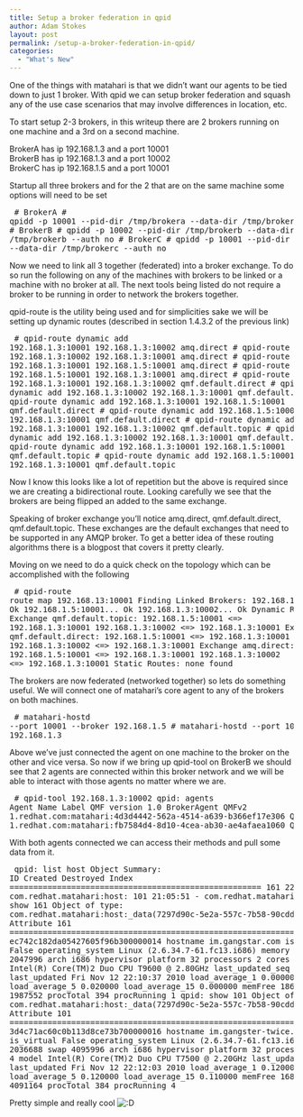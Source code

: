 ```yaml
---
title: Setup a broker federation in qpid
author: Adam Stokes
layout: post
permalink: /setup-a-broker-federation-in-qpid/
categories:
  - "What's New"
---
```

One of the things with matahari is that we didn&#8217;t want our agents to be tied down to just 1 broker. With qpid we can setup broker federation and squash any of the use case scenarios that may involve differences in location, etc.

To start setup 2-3 brokers, in this writeup there are 2 brokers running on one machine and a 3rd on a second machine.

BrokerA has ip 192.168.1.3 and a port 10001  
BrokerB has ip 192.168.1.3 and a port 10002  
BrokerC has ip 192.168.1.5 and a port 10001

Startup all three brokers and for the 2 that are on the same machine some options will need to be set<pre class="prettyprint"> # BrokerA # qpidd -p 10001 --pid-dir /tmp/brokera --data-dir /tmp/brokera --auth no # BrokerB # qpidd -p 10002 --pid-dir /tmp/brokerb --data-dir /tmp/brokerb --auth no # BrokerC # qpidd -p 10001 --pid-dir /tmp/brokerc --data-dir /tmp/brokerc --auth no </pre> 

Now we need to link all 3 together (federated) into a broker exchange. To do so run the following on any of the machines with brokers to be linked or a machine with no broker at all. The next tools being listed do not require a broker to be running in order to network the brokers together.

qpid-route is the utility being used and for simplicities sake we will be setting up dynamic routes (described in section 1.4.3.2 of the previous link)<pre class="prettyprint"> # qpid-route dynamic add 192.168.1.3:10001 192.168.1.3:10002 amq.direct # qpid-route dynamic add 192.168.1.3:10002 192.168.1.3:10001 amq.direct # qpid-route dynamic add 192.168.1.3:10001 192.168.1.5:10001 amq.direct # qpid-route dynamic add 192.168.1.5:10001 192.168.1.3:10001 amq.direct # qpid-route dynamic add 192.168.1.3:10001 192.168.1.3:10002 qmf.default.direct # qpid-route dynamic add 192.168.1.3:10002 192.168.1.3:10001 qmf.default.direct # qpid-route dynamic add 192.168.1.3:10001 192.168.1.5:10001 qmf.default.direct # qpid-route dynamic add 192.168.1.5:10001 192.168.1.3:10001 qmf.default.direct # qpid-route dynamic add 192.168.1.3:10001 192.168.1.3:10002 qmf.default.topic # qpid-route dynamic add 192.168.1.3:10002 192.168.1.3:10001 qmf.default.topic # qpid-route dynamic add 192.168.1.3:10001 192.168.1.5:10001 qmf.default.topic # qpid-route dynamic add 192.168.1.5:10001 192.168.1.3:10001 qmf.default.topic </pre> 

Now I know this looks like a lot of repetition but the above is required since we are creating a bidirectional route. Looking carefully we see that the brokers are being flipped an added to the same exchange.

Speaking of broker exchange you&#8217;ll notice amq.direct, qmf.default.direct, qmf.default.topic. These exchanges are the default exchanges that need to be supported in any AMQP broker. To get a better idea of these routing algorithms there is a blogpost that covers it pretty clearly.

Moving on we need to do a quick check on the topology which can be accomplished with the following<pre class="prettyprint"> # qpid-route route map 192.168.13:10001 Finding Linked Brokers: 192.168.1.3:10001... Ok 192.168.1.5:10001... Ok 192.168.1.3:10002... Ok Dynamic Routes: Exchange qmf.default.topic: 192.168.1.5:10001 <=> 192.168.1.3:10001 192.168.1.3:10002 <=> 192.168.1.3:10001 Exchange qmf.default.direct: 192.168.1.5:10001 <=> 192.168.1.3:10001 192.168.1.3:10002 <=> 192.168.1.3:10001 Exchange amq.direct: 192.168.1.5:10001 <=> 192.168.1.3:10001 192.168.1.3:10002 <=> 192.168.1.3:10001 Static Routes: none found </pre> 

The brokers are now federated (networked together) so lets do something useful. We will connect one of matahari&#8217;s core agent to any of the brokers on both machines.<pre class="prettyprint"> # matahari-hostd --port 10001 --broker 192.168.1.5 # matahari-hostd --port 10001 --broker 192.168.1.3 </pre> 

Above we&#8217;ve just connected the agent on one machine to the broker on the other and vice versa. So now if we bring up qpid-tool on BrokerB we should see that 2 agents are connected within this broker network and we will be able to interact with those agents no matter where we are.<pre class="prettyprint"> # qpid-tool 192.168.1.3:10002 qpid: agents Agent Name Label QMF version 1.0 BrokerAgent QMFv2 1.redhat.com:matahari:4d3d4442-562a-4514-a639-b366ef17e306 QMFv2 Agent 2 1.redhat.com:matahari:fb7584d4-8d10-4cea-ab30-ae4afaea1060 QMFv2 Agent 2 </pre> 

With both agents connected we can access their methods and pull some data from it.<pre class="prettyprint"> qpid: list host Object Summary: ID Created Destroyed Index ===================================================== 161 22:03:47 - com.redhat.matahari:host: 101 21:05:51 - com.redhat.matahari:host: qpid: show 161 Object of type: com.redhat.matahari:host:\_data(7297d90c-5e2a-557c-7b58-90cdd4d916f2) Attribute 161 =================================================================== uuid ec742c182da05427605f96b300000014 hostname im.gangstar.com is\_virtual False operating\_system Linux (2.6.34.7-61.fc13.i686) memory 3057352 swap 2047996 arch i686 hypervisor platform 32 processors 2 cores 4 model Intel(R) Core(TM)2 Duo CPU T9600 @ 2.80GHz last\_updated\_seq 83 last\_updated Fri Nov 12 22:10:37 2010 load\_average\_1 0.000000 load\_average\_5 0.020000 load\_average\_15 0.000000 memFree 186788 swapFree 1987552 procTotal 394 procRunning 1 qpid: show 101 Object of type: com.redhat.matahari:host:\_data(7297d90c-5e2a-557c-7b58-90cdd4d916f2) Attribute 101 =================================================================== uuid 3d4c71ac60c0b113d8ce73b700000016 hostname im.gangster-twice.com is\_virtual False operating\_system Linux (2.6.34.7-61.fc13.i686) memory 2036688 swap 4095996 arch i686 hypervisor platform 32 processors 2 cores 4 model Intel(R) Core(TM)2 Duo CPU T7500 @ 2.20GHz last\_updated\_seq 795 last\_updated Fri Nov 12 22:12:03 2010 load\_average\_1 0.120000 load\_average\_5 0.120000 load\_average\_15 0.110000 memFree 168912 swapFree 4091164 procTotal 384 procRunning 4 </pre> 

Pretty simple and really cool <img src="http://i1.wp.com/astokes.org/wp-includes/images/smilies/icon_biggrin.gif?w=720" alt=":D" class="wp-smiley" data-recalc-dims="1" />